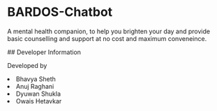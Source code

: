 # BARDOS-Chatbot
<p>A mental health companion, to help you brighten your day and provide basic counselling and support at no cost and maximum conveneince.</p>
## Developer Information
<p>Developed by
  <li>Bhavya Sheth</li>
  <li>Anuj Raghani</li>
  <li>Dyuwan Shukla</li>
  <li>Owais Hetavkar</li>
